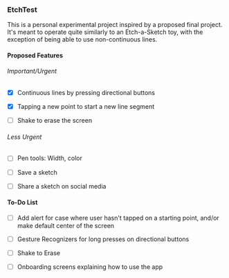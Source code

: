 ### EtchTest

This is a personal experimental project inspired by a proposed final project. It's meant to operate quite similarly 
to an Etch-a-Sketch toy, with the exception of being able to use non-continuous lines.

#### Proposed Features

###### *Important/Urgent*

- [x] Continuous lines by pressing directional buttons 

- [x] Tapping a new point to start a new line segment

- [ ] Shake to erase the screen

###### *Less Urgent*

- [ ] Pen tools: Width, color

- [ ] Save a sketch

- [ ] Share a sketch on social media


#### To-Do List

- [ ] Add alert for case where user hasn't tapped on a starting point, and/or make default center of the screen

- [ ] Gesture Recognizers for long presses on directional buttons

- [ ] Shake to Erase

- [ ] Onboarding screens explaining how to use the app
